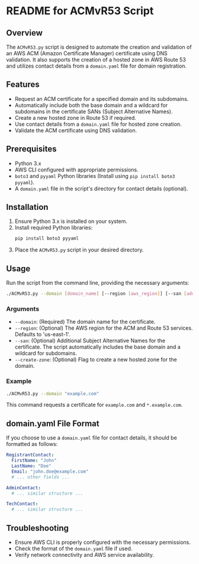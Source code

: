 # README for ACMvR53 Script

## Overview
The `ACMvR53.py` script is designed to automate the creation and validation of an AWS ACM (Amazon Certificate Manager) certificate using DNS validation. It also supports the creation of a hosted zone in AWS Route 53 and utilizes contact details from a `domain.yaml` file for domain registration.

## Features
- Request an ACM certificate for a specified domain and its subdomains.
- Automatically include both the base domain and a wildcard for subdomains in the certificate SANs (Subject Alternative Names).
- Create a new hosted zone in Route 53 if required.
- Use contact details from a `domain.yaml` file for hosted zone creation.
- Validate the ACM certificate using DNS validation.

## Prerequisites
- Python 3.x
- AWS CLI configured with appropriate permissions.
- `boto3` and `pyyaml` Python libraries (Install using `pip install boto3 pyyaml`).
- A `domain.yaml` file in the script's directory for contact details (optional).

## Installation
1. Ensure Python 3.x is installed on your system.
2. Install required Python libraries:
   ```bash
   pip install boto3 pyyaml
   ```
3. Place the `ACMvR53.py` script in your desired directory.

## Usage
Run the script from the command line, providing the necessary arguments:

```bash
./ACMvR53.py --domain [domain_name] [--region [aws_region]] [--san [additional_SANs]] [--create-zone]
```

### Arguments
- `--domain`: (Required) The domain name for the certificate.
- `--region`: (Optional) The AWS region for the ACM and Route 53 services. Defaults to 'us-east-1'.
- `--san`: (Optional) Additional Subject Alternative Names for the certificate. The script automatically includes the base domain and a wildcard for subdomains.
- `--create-zone`: (Optional) Flag to create a new hosted zone for the domain.

### Example
```bash
./ACMvR53.py --domain "example.com"
```

This command requests a certificate for `example.com` and `*.example.com`.

## domain.yaml File Format
If you choose to use a `domain.yaml` file for contact details, it should be formatted as follows:

```yaml
RegistrantContact:
  FirstName: "John"
  LastName: "Doe"
  Email: "john.doe@example.com"
  # ... other fields ...

AdminContact:
  # ... similar structure ...

TechContact:
  # ... similar structure ...
```

## Troubleshooting
- Ensure AWS CLI is properly configured with the necessary permissions.
- Check the format of the `domain.yaml` file if used.
- Verify network connectivity and AWS service availability.